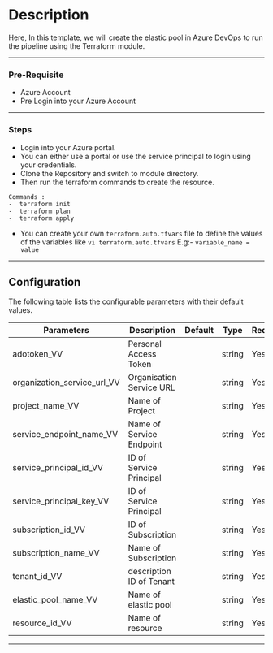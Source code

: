 # Description
Here, In this template, we will create the elastic pool in Azure DevOps to run the pipeline using the Terraform module.


---

### Pre-Requisite
* Azure Account
* Pre Login into your Azure Account

---
### Steps
* Login into your Azure portal.
* You can either use a portal or use the service principal to login using your credentials.
* Clone the Repository and switch to module directory.
* Then run the terraform commands to create the resource.

```
Commands :
-  terraform init
-  terraform plan
-  terraform apply
```
* You can create your own `terraform.auto.tfvars` file to define the values of the variables like `vi terraform.auto.tfvars`
  E.g:-
  `variable_name = value`
---

## Configuration

The following table lists the configurable parameters with their default values.

| Parameters                  | Description              | Default | Type   | Required |
|-----------------------------|--------------------------|---------|--------|----------|
| adotoken_VV                 | Personal Access Token    |         | string | Yes      |  
| organization_service_url_VV | Organisation Service URL |         | string | Yes      |  
| project_name_VV             | Name of Project          |         | string | Yes      |
| service_endpoint_name_VV    | Name of Service Endpoint |         | string | Yes      |
| service_principal_id_VV     | ID of Service Principal  |         | string | Yes      |     
| service_principal_key_VV    | ID of Service Principal  |         | string | Yes      |   
| subscription_id_VV          | ID of Subscription       |         | string | Yes      |    
| subscription_name_VV        | Name of Subscription     |         | string | Yes      |  
| tenant_id_VV                | description ID of Tenant |         | string | Yes      |   
| elastic_pool_name_VV        | Name of elastic pool     |         | string | Yes      |  
| resource_id_VV              | Name of resource         |         | string | Yes      |   


---
